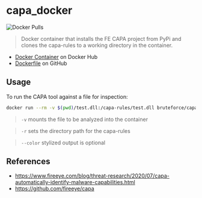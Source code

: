 # capa_docker

![Docker Pulls](https://img.shields.io/docker/pulls/bruteforce/capa.svg)

>Docker container that installs the FE CAPA project from PyPi and clones the capa-rules to a working directory in the container.

- [Docker Container](https://hub.docker.com/r/bruteforce/capa) on Docker Hub
- [Dockerfile](https://github.com/beerMT/dockerfiles/blob/main/capa/capa.Dockerfile) on GitHub

## Usage

To run the CAPA tool against a file for inspection:

```bash
docker run --rm -v $(pwd)/test.dll:/capa-rules/test.dll bruteforce/capa -r /capa-rules --color auto test.dll
```

> `-v` mounts the file to be analyzed into the container

> `-r` sets the directory path for the capa-rules

> `--color` stylized output is optional

## References

* https://www.fireeye.com/blog/threat-research/2020/07/capa-automatically-identify-malware-capabilities.html
* https://github.com/fireeye/capa
